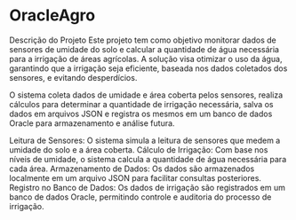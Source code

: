 # OracleAgro

Descrição do Projeto
Este projeto tem como objetivo monitorar dados de sensores de umidade do solo e calcular a quantidade de água necessária para a irrigação de áreas agrícolas. A solução visa otimizar o uso da água, garantindo que a irrigação seja eficiente, baseada nos dados coletados dos sensores, e evitando desperdícios.

O sistema coleta dados de umidade e área coberta pelos sensores, realiza cálculos para determinar a quantidade de irrigação necessária, salva os dados em arquivos JSON e registra os mesmos em um banco de dados Oracle para armazenamento e análise futura.

Leitura de Sensores: O sistema simula a leitura de sensores que medem a umidade do solo e a área coberta.
Cálculo de Irrigação: Com base nos níveis de umidade, o sistema calcula a quantidade de água necessária para cada área.
Armazenamento de Dados: Os dados são armazenados localmente em um arquivo JSON para facilitar consultas posteriores.
Registro no Banco de Dados: Os dados de irrigação são registrados em um banco de dados Oracle, permitindo controle e auditoria do processo de irrigação.
